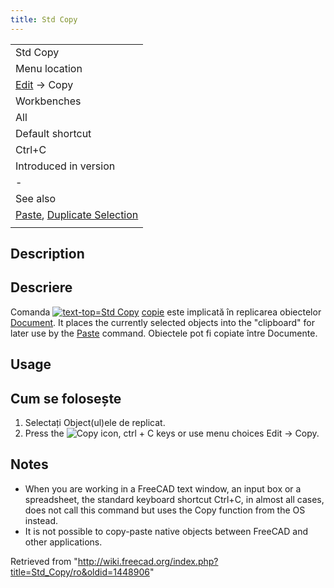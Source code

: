 ```yaml
---
title: Std Copy
---
```

|  |
| --- |
| Std Copy |
| Menu location |
| [Edit](/Std_Edit_Menu "Std Edit Menu") → Copy |
| Workbenches |
| All |
| Default shortcut |
| Ctrl+C |
| Introduced in version |
| - |
| See also |
| [Paste](/Std_Paste "Std Paste"), [Duplicate Selection](/Std_DuplicateSelection "Std DuplicateSelection") |
|  |

## Description

## Descriere

Comanda [![text-top=Std Copy](/images/Std_Copy.png)](/Std_Copy/fr "text-top=Std Copy ") [copie](/Std_Copy/fr "Std Copy/fr") este implicată în replicarea obiectelor [Document](/Document_structure "Document structure"). It places the currently selected objects into the "clipboard" for later use by the [Paste](/Std_Paste "Std Paste") command. Obiectele pot fi copiate între Documente.

## Usage

## Cum se folosește

1. Selectați Object(ul)ele de replicat.
2. Press the ![Copy](/images/Std_Copy.png) icon, ctrl + C keys or use menu choices Edit → Copy.

## Notes

* When you are working in a FreeCAD text window, an input box or a spreadsheet, the standard keyboard shortcut Ctrl+C, in almost all cases, does not call this command but uses the Copy function from the OS instead.
* It is not possible to copy-paste native objects between FreeCAD and other applications.

Retrieved from "<http://wiki.freecad.org/index.php?title=Std_Copy/ro&oldid=1448906>"